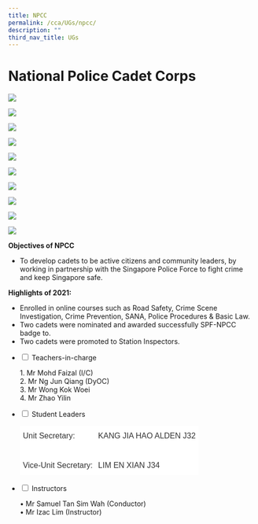 ```yaml
---
title: NPCC
permalink: /cca/UGs/npcc/
description: ""
third_nav_title: UGs
---
```

# **National Police Cadet Corps**

![](/images/Visit-to-Police-Coast-Guard-768x1024.jpg)

![](/images/Cadet-Revolver-Shooting.jpg)

![](/images/Civil-Defence-Fire-Fighting-course.jpg)

![](/images/CPIB-course.jpg)

![](/images/Inter-Unit-Drill-Competition-2019.jpg)

![](/images/Sec4-cadets-in-drill-formation.jpg)

![](/images/Stretching-exercise.jpg)

![](/images/Heritage-site-visits.jpg)

![](/images/Online-course.jpg)

![](/images/Sec1-cadets-learn-how-to-wear-attire.jpg)


**Objectives of NPCC**

*   To develop cadets to be active citizens and community leaders, by working in partnership with the Singapore Police Force to fight crime and keep Singapore safe.

**Highlights of 2021:**

*   Enrolled in online courses such as Road Safety, Crime Scene Investigation, Crime Prevention, SANA, Police Procedures & Basic Law.
*   Two cadets were nominated and awarded successfully SPF-NPCC badge to.
*   Two cadets were promoted to Station Inspectors.







<ul class="jekyllcodex_accordion">
  <li>
    <input type="checkbox" id="accordion1">
    <label for="accordion1">Teachers-in-charge</label>
    <div>
			<p>1. Mr Mohd Faizal (I/C)<br>2. Mr Ng Jun Qiang (DyOC)<br>3. Mr Wong Kok Woei<br>4. Mr Zhao Yilin</p>
    </div>
	</li>
	  <li>
    <input type="checkbox" id="accordion2">
    <label for="accordion2">Student Leaders</label>
    <div>
			<p><table style="border-collapse:collapse;border-spacing:0" class="tg"><thead><tr><th style="background-color:#ffffff;border-color:#ffffff;border-style:solid;border-width:1px;color:#333333;font-family:Arial, sans-serif;font-size:medium;font-weight:normal;overflow:hidden;padding:10px 5px;text-align:left;vertical-align:middle;word-break:normal">Unit Secretary:</th><th style="background-color:#ffffff;border-color:#ffffff;border-style:solid;border-width:1px;color:#333333;font-family:Arial, sans-serif;font-size:medium;font-weight:normal;overflow:hidden;padding:10px 5px;text-align:left;vertical-align:middle;word-break:normal">KANG JIA HAO ALDEN J32</th></tr></thead><tbody><tr><td style="background-color:#ffffff;border-color:#ffffff;border-style:solid;border-width:1px;color:#333333;font-family:Arial, sans-serif;font-size:medium;overflow:hidden;padding:10px 5px;text-align:left;vertical-align:middle;word-break:normal"></td><td style="background-color:#ffffff;border-color:#ffffff;border-style:solid;border-width:1px;color:#333333;font-family:Arial, sans-serif;font-size:medium;overflow:hidden;padding:10px 5px;text-align:left;vertical-align:middle;word-break:normal"></td></tr><tr><td style="background-color:#ffffff;border-color:#ffffff;border-style:solid;border-width:1px;color:#333333;font-family:Arial, sans-serif;font-size:medium;overflow:hidden;padding:10px 5px;text-align:left;vertical-align:middle;word-break:normal">Vice-Unit Secretary:</td><td style="background-color:#ffffff;border-color:#ffffff;border-style:solid;border-width:1px;color:#333333;font-family:Arial, sans-serif;font-size:medium;overflow:hidden;padding:10px 5px;text-align:left;vertical-align:middle;word-break:normal">LIM EN XIAN J34</td></tr></tbody></table></p>
    </div>
	</li>
	<li>
    <input type="checkbox" id="accordion3">
    <label for="accordion3">Instructors</label>
    <div>
			<p> •  Mr Samuel Tan Sim Wah (Conductor)<br> •  Mr Izac Lim (Instructor)</p>
    </div>
	</li>
			</ul>